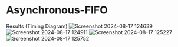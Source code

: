 # Asynchronous-FIFO

Results (Timing Diagram)
![Screenshot 2024-08-17 124639](https://github.com/user-attachments/assets/56331895-2345-4329-9fbb-a7017899abd2)
![Screenshot 2024-08-17 124911](https://github.com/user-attachments/assets/81442d2c-9954-40e3-8109-04693787c4e5)
![Screenshot 2024-08-17 125227](https://github.com/user-attachments/assets/7024bbf1-c008-4ce2-80e1-6626a3f48416)
![Screenshot 2024-08-17 125752](https://github.com/user-attachments/assets/f5112f98-2135-4898-a268-9be02404062c)

